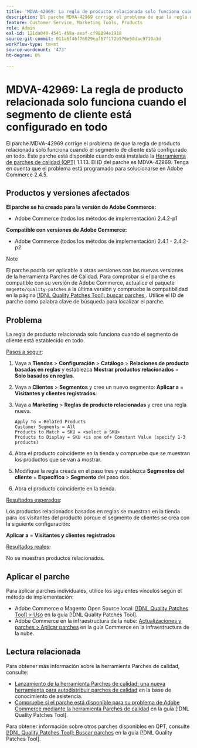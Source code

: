 ```yaml
---
title: 'MDVA-42969: La regla de producto relacionada solo funciona cuando el segmento de cliente está configurado en todo'
description: El parche MDVA-42969 corrige el problema de que la regla de producto relacionada solo funciona cuando el segmento de cliente está configurado en todo. Este parche está disponible cuando está instalada la [Quality Patches Tool (QPT)](https://experienceleague.adobe.com/en/docs/commerce-operations/tools/quality-patches-tool/quality-patches-tool-to-self-serve-quality-patches) 1.1.13. El ID del parche es MDVA-42969. Tenga en cuenta que el problema está programado para solucionarse en Adobe Commerce 2.4.5.
feature: Customer Service, Marketing Tools, Products
role: Admin
exl-id: 121da040-4541-468a-aeaf-cf98094e1918
source-git-commit: 011a6f46f76029eaf67f172b576e58dac9710a3d
workflow-type: tm+mt
source-wordcount: '473'
ht-degree: 0%

---
```


# MDVA-42969: La regla de producto relacionada solo funciona cuando el segmento de cliente está configurado en todo

El parche MDVA-42969 corrige el problema de que la regla de producto relacionada solo funciona cuando el segmento de cliente está configurado en todo. Este parche está disponible cuando está instalada la [Herramienta de parches de calidad (QPT)](https://experienceleague.adobe.com/en/docs/commerce-operations/tools/quality-patches-tool/quality-patches-tool-to-self-serve-quality-patches) 1.1.13. El ID del parche es MDVA-42969. Tenga en cuenta que el problema está programado para solucionarse en Adobe Commerce 2.4.5.

## Productos y versiones afectados

**El parche se ha creado para la versión de Adobe Commerce:**

* Adobe Commerce (todos los métodos de implementación) 2.4.2-p1

**Compatible con versiones de Adobe Commerce:**

* Adobe Commerce (todos los métodos de implementación) 2.4.1 - 2.4.2-p2

>[!NOTE]
>
>El parche podría ser aplicable a otras versiones con las nuevas versiones de la herramienta Parches de Calidad. Para comprobar si el parche es compatible con su versión de Adobe Commerce, actualice el paquete `magento/quality-patches` a la última versión y compruebe la compatibilidad en la página [[!DNL Quality Patches Tool]: buscar parches ](https://experienceleague.adobe.com/en/docs/commerce-operations/tools/quality-patches-tool/quality-patches-tool-to-self-serve-quality-patches). Utilice el ID de parche como palabra clave de búsqueda para localizar el parche.

## Problema

La regla de producto relacionada solo funciona cuando el segmento de cliente está establecido en todo.

<u>Pasos a seguir</u>:

1. Vaya a **Tiendas** > **Configuración** > **Catálogo** > **Relaciones de producto basadas en reglas** y establezca **Mostrar productos relacionados** = **Solo basados en reglas**.
1. Vaya a **Clientes** > **Segmentos** y cree un nuevo segmento: **Aplicar a** = **Visitantes y clientes registrados**.
1. Vaya a **Marketing** > **Reglas de producto relacionadas** y cree una regla nueva.

   ```code block
   Apply To = Related Products
   Customer Segments = All
   Products to Match = SKU = <select a SKU>
   Products to Display = SKU +is one of+ Constant Value (specify 1-3 products)
   ```

1. Abra el producto coincidente en la tienda y compruebe que se muestran los productos que se van a mostrar.
1. Modifique la regla creada en el paso tres y establezca **Segmentos del cliente** = **Específico** > **Segmento** del paso dos.
1. Abra el producto coincidente en la tienda.

<u>Resultados esperados</u>:

Los productos relacionados basados en reglas se muestran en la tienda para los visitantes del producto porque el segmento de clientes se crea con la siguiente configuración:

**Aplicar a** = **Visitantes y clientes registrados**

<u>Resultados reales</u>:

No se muestran productos relacionados.

## Aplicar el parche

Para aplicar parches individuales, utilice los siguientes vínculos según el método de implementación:

* Adobe Commerce o Magento Open Source local: [[!DNL Quality Patches Tool] > Uso](/help/tools/quality-patches-tool/usage.md) en la guía [!DNL Quality Patches Tool].
* Adobe Commerce en la infraestructura de la nube: [Actualizaciones y parches > Aplicar parches](https://experienceleague.adobe.com/docs/commerce-cloud-service/user-guide/develop/upgrade/apply-patches.html) en la guía Commerce en la infraestructura de la nube.

## Lectura relacionada

Para obtener más información sobre la herramienta Parches de calidad, consulte:

* [Lanzamiento de la herramienta Parches de calidad: una nueva herramienta para autodistribuir parches de calidad](https://experienceleague.adobe.com/en/docs/commerce-operations/tools/quality-patches-tool/quality-patches-tool-to-self-serve-quality-patches) en la base de conocimiento de asistencia.
* [Compruebe si el parche está disponible para su problema de Adobe Commerce mediante la herramienta Parches de calidad](/help/tools/quality-patches-tool/patches-available-in-qpt/check-patch-for-magento-issue-with-magento-quality-patches.md) en la guía [!DNL Quality Patches Tool].

Para obtener información sobre otros parches disponibles en QPT, consulte [[!DNL Quality Patches Tool]: Buscar parches](https://experienceleague.adobe.com/tools/commerce-quality-patches/index.html) en la guía [!DNL Quality Patches Tool].
